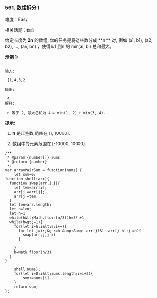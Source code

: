 ### 561. 数组拆分 I

难度：Easy

相关话题：`数组`

给定长度为 **2n** 的数组, 你的任务是将这些数分成 **n ** 对, 例如 (a1, b1), (a2, b2), ..., (an, bn) ，使得从1 到n 的 min(ai, bi) 总和最大。



 **示例 1:** 





```

输入:

 [1,4,3,2]

输出:

 4
解释:

 n 等于 2, 最大总和为 4 = min(1, 2) + min(3, 4).

```

 **提示:** 





1.  **n** 是正整数,范围在 [1, 10000].

2. 数组中的元素范围在 [-10000, 10000].






```
/**
 * @param {number[]} nums
 * @return {number}
 */
var arrayPairSum = function(nums) {
    let sum=0;
function shell(arr){
  function swap(arr,i,j){
    let tem=arr[i];
    arr[i]=arr[j];
    arr[j]=tem;
  }
  let len=arr.length;
  let n=len;
  let h=1;
  while(h&lt;Math.floor(n/3))h=3*h+1
  while(h&gt;=1){
    for(let i=h;i&lt;n;i++){
      for(let j=i;j&gt;=h &amp;&amp; arr[j]&lt;arr[j-h];j-=h){
        swap(arr,j,j-h)
      }

    }
    h=Math.floor(h/3)
  }
}
  
    shell(nums);
    for(let i=0;i&lt;nums.length;i=i+2){
        sum+=nums[i]
    }
    return sum;
};



```
